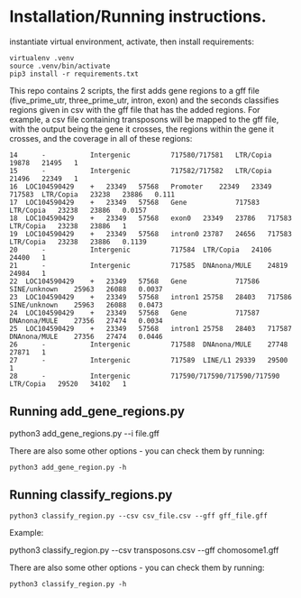 # Installation/Running instructions.

instantiate virtual environment, activate, then install requirements:
```
virtualenv .venv
source .venv/bin/activate
pip3 install -r requirements.txt
```

This repo contains 2 scripts, the first adds gene regions to a gff file (five_prime_utr, three_prime_utr, intron, exon) and the seconds classifies regions given in csv with the gff file that has the added regions. For example, a csv file containing transposons will be mapped to the gff file, with the output being the gene it crosses, the regions within the gene it crosses, and the coverage in all of these regions:

```
14		-			Intergenic			717580/717581	LTR/Copia	19878	21495	1
15		-			Intergenic			717582/717582	LTR/Copia	21496	22349	1
16	LOC104590429	+	23349	57568	Promoter	22349	23349	717583	LTR/Copia	23238	23886	0.111
17	LOC104590429	+	23349	57568	Gene			717583	LTR/Copia	23238	23886	0.0157
18	LOC104590429	+	23349	57568	exon0	23349	23786	717583	LTR/Copia	23238	23886	1
19	LOC104590429	+	23349	57568	intron0	23787	24656	717583	LTR/Copia	23238	23886	0.1139
20		-			Intergenic			717584	LTR/Copia	24106	24400	1
21		-			Intergenic			717585	DNAnona/MULE	24819	24984	1
22	LOC104590429	+	23349	57568	Gene			717586	SINE/unknown	25963	26088	0.0037
23	LOC104590429	+	23349	57568	intron1	25758	28403	717586	SINE/unknown	25963	26088	0.0473
24	LOC104590429	+	23349	57568	Gene			717587	DNAnona/MULE	27356	27474	0.0034
25	LOC104590429	+	23349	57568	intron1	25758	28403	717587	DNAnona/MULE	27356	27474	0.0446
26		-			Intergenic			717588	DNAnona/MULE	27748	27871	1
27		-			Intergenic			717589	LINE/L1	29339	29500	1
28		-			Intergenic			717590/717590/717590/717590	LTR/Copia	29520	34102	1

```

## Running add_gene_regions.py

python3 add_gene_regions.py --i file.gff

There are also some other options - you can check them by running:

`python3 add_gene_region.py -h` 

## Running classify_regions.py

`python3 classify_region.py --csv csv_file.csv --gff gff_file.gff`

Example:

python3 classify_region.py --csv transposons.csv --gff chomosome1.gff

There are also some other options - you can check them by running:

`python3 classify_region.py -h`

